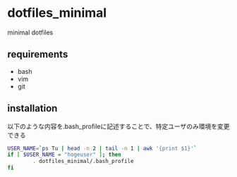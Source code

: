 # dotfiles_minimal

minimal dotfiles

## requirements

- bash
- vim
- git

## installation

以下のような内容を.bash_profileに記述することで、特定ユーザのみ環境を変更できる
```bash
USER_NAME=`ps Tu | head -n 2 | tail -n 1 | awk '{print $1}'`
if [ $USER_NAME = "hogeuser" ]; then
        . dotfiles_minimal/.bash_profile
fi
```
